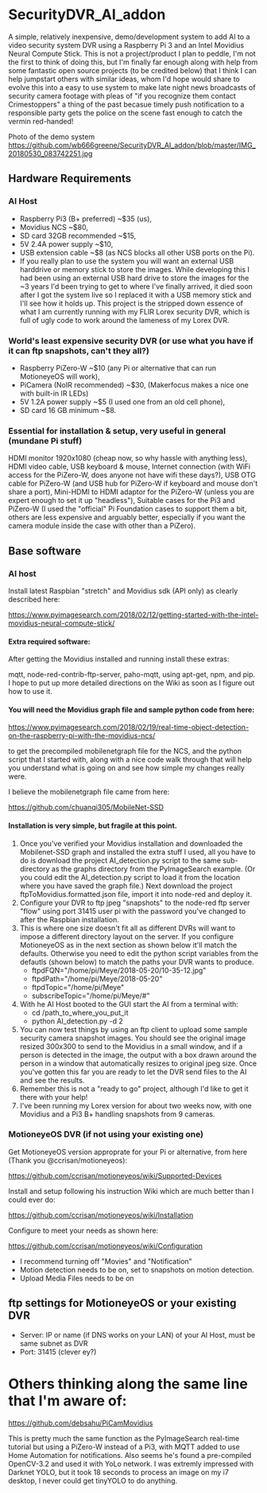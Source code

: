 # SecurityDVR_AI_addon
A simple, relatively inexpensive, demo/development system to add AI to a video security system DVR using a Raspberry Pi 3 and an Intel Movidius Neural Compute Stick.   This is not a project/product I plan to peddle, I'm not the first to think of doing this, but I'm finally far enough along with help from some fantastic open source projects (to be credited below) that I think I can help jumpstart others with similar ideas, whom I'd hope would share to evolve this into a easy to use system to make late night news broadcasts of security camera footage with pleas of "if you recognize them contact Crimestoppers" a thing of the past becasue timely push notification to a responsible party gets the police on the scene fast enough to catch the vermin red-handed!

Photo of the demo system
https://github.com/wb666greene/SecurityDVR_AI_addon/blob/master/IMG_20180530_083742251.jpg

## Hardware Requirements
### AI Host 
- Raspberry Pi3 (B+ preferred)  ~$35 (us),
- Movidius NCS                  ~$80,
- SD card 32GB recommended      ~$15,
- 5V 2.4A power supply          ~$10,
- USB extension cable           ~$8   (as NCS blocks all other USB ports on the Pi).  
- If you really plan to use the system you will want an external USB harddrive or memory stick to store the images.  While developing this I had been using an external USB hard drive to store the images for the ~3 years I'd been trying to get to where I've finally arrived, it died soon after I got the system live so I replaced it with a USB memory stick and I'll see how it holds up.  This project is the stripped down essence of what I am currently running with my FLIR Lorex security DVR, which is full of ugly code to work around the lameness of my Lorex DVR.

### World's least expensive security DVR (or use what you have if it can ftp snapshots, can't they all?)
- Raspberry PiZero-W          ~$10  (any Pi or alternative that can run MotioneyeOS will work),
- PiCamera (NoIR recommended) ~$30, (Makerfocus makes a nice one with built-in IR LEDs)
- 5V 1.2A power supply        ~$5   (I used one from an old cell phone),
- SD card 16 GB minimum       ~$8.

### Essential for installation & setup, very useful in general (mundane Pi stuff)
HDMI monitor 1920x1080 (cheap now, so why hassle with anything less),
HDMI video cable,
USB keyboard & mouse,
Internet connection (with WiFi access for the PiZero-W, does anyone not have wifi these days?),
USB OTG cable for PiZero-W (and USB hub for PiZero-W if keyboard and mouse don't share a port),
Mini-HDMI to HDMI adaptor for the PiZero-W (unless you are expert enough to set it up "headless"),
Suitable cases for the Pi3 and PiZero-W (I used the "official" Pi Foundation cases to support them a bit, others are less expensive and arguably better, especially if you want the camera module inside the case with other than a PiZero).


## Base software
### AI host
Install latest Raspbian "stretch" and Movidius sdk (API only) as clearly described here:

https://www.pyimagesearch.com/2018/02/12/getting-started-with-the-intel-movidius-neural-compute-stick/

#### Extra required software:
After getting the Movidius installed and running install these extras:

mqtt, node-red-contrib-ftp-server, paho-mqtt, using apt-get, npm, and pip.  I hope to put up more detailed directions on the Wiki as soon as I figure out how to use it.

#### You will need the Movidius graph file and sample python code from here:

https://www.pyimagesearch.com/2018/02/19/real-time-object-detection-on-the-raspberry-pi-with-the-movidius-ncs/

to get the precompiled mobilenetgraph file for the NCS, and the python script that I started with, along with a nice code walk through that will help you understand what is going on and see how simple my changes really were. 

I believe the mobilenetgraph file came from here:

https://github.com/chuanqi305/MobileNet-SSD


#### Installation is very simple, but fragile at this point.
1. Once you've verified your Movidius installation and downloaded the Mobilenet-SSD graph and installed the extra stuff I used, all you have to do is download the project AI_detection.py script to the same sub-directory as the graphs directory from the PyImageSearch example.  (Or you could edit the AI_detection.py script to load it from the location where you have saved the graph file.) Next download the project ftpToMovidius.formatted.json file, import it into node-red and deploy it.
2. Configure your DVR to ftp jpeg "snapshots" to the node-red ftp server "flow" using port 31415 user pi with the password you've changed to after the Raspbian installation.
3. This is where one size doesn't fit all as different DVRs will want to impose a different directory layout on the server.  If you configure MotioneyeOS as in the next section as shown below it'll match the defaults.  Otherwise you need to edit the python script variables 
from the defautls (shown below) to match the paths your DVR wants to produce.
    - ftpdFQN="/home/pi/Meye/2018-05-20/10-35-12.jpg"
    - ftpdPath="/home/pi/Meye/2018-05-20"
    - ftpdTopic="/home/pi/Meye"
    - subscribeTopic="/home/pi/Meye/#"
4. With he AI Host booted to the GUI start the AI from a terminal with:
   - cd /path_to_where_you_put_it
   - python AI_detection.py -d 2
5. You can now test things by using an ftp client to upload some sample security camera snapshot images.  You should see the original image resized 300x300 to send to the Movidius in a small window, and if a person is detected in the image, the output with a box drawn around the person in a window that automatically resizes to original jpeg size.  Once you've gotten this far you are ready to let the DVR send files to the AI and see the results.
6.  Remember this is not a "ready to go" project, although I'd like to get it there with your help!
7.  I've been running my Lorex version for about two weeks now, with one Movidius and a Pi3 B+ handling snapshots from 9 cameras.


### MotioneyeOS DVR (if not using your existing one)

Get MotioneyeOS version approprate for your Pi or alternative, from here (Thank you @ccrisan/motioneyeos):

https://github.com/ccrisan/motioneyeos/wiki/Supported-Devices

Install and setup following his instruction Wiki which are much better than I could ever do:

https://github.com/ccrisan/motioneyeos/wiki/Installation

Configure to meet your needs as shown here:

https://github.com/ccrisan/motioneyeos/wiki/Configuration

- I recommend turning off "Movies" and "Notification"
- Motion detection needs to be on, set to snapshots on motion detection.
- Upload Media Files needs to be on


## ftp settings for MotioneyeOS or your existing DVR
  - Server:  IP or name (if DNS works on your LAN) of your AI Host, must be same subnet as DVR
  - Port: 31415 (clever ey?)
 

# Others thinking along the same line that I'm aware of:

https://github.com/debsahu/PiCamMovidius

This is pretty much the same function as the PyImageSearch real-time tutorial but using a PiZero-W instead of a Pi3, with MQTT added to use Home Automation for notifications.  Also seems he's found a pre-compiled OpenCV-3.2 and used it with YoLo network.  I was extremly impressed with Darknet YOLO, but it took 18 seconds to process an image on my i7 desktop, I never could get tinyYOLO to do anything.


